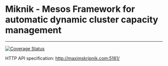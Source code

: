 # Miknik - Mesos Framework for automatic dynamic cluster capacity management
----
[![Coverage Status](https://coveralls.io/repos/github/maximskripnik/miknik/badge.svg?branch=4-travis-enhance&t=F05zrE)](https://coveralls.io/github/maximskripnik/miknik?branch=4-travis-enhance)

HTTP API specification: <http://maximskripnik.com:5161/>
